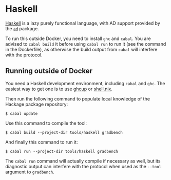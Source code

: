 # Haskell

[Haskell][] is a lazy purely functional language, with AD support provided by
the [`ad`][] package.

To run this outside Docker, you need to install `ghc` and `cabal`. You are
advised to `cabal build` it before using `cabal run` to run it (see the command
in the Dockerfile), as otherwise the build output from `cabal` will interfere
with the protocol.

[`ad`]: https://hackage.haskell.org/package/ad
[haskell]: https://haskell.org/

## Running outside of Docker

You need a Haskell development environment, including `cabal` and `ghc`. The
easiest way to get one is to use [ghcup][] or [shell.nix][].

Then run the following command to populate local knowledge of the Hackage
package repository:

```
$ cabal update
```

Use this command to compile the tool:

```
$ cabal build --project-dir tools/haskell gradbench
```

And finally this command to run it:

```
$ cabal run --project-dir tools/haskell gradbench
```

The `cabal run` command will actually compile if necessary as well, but its
diagnostic output can interfere with the protocol when used as the `--tool`
argument to `gradbench`.

[ghcup]: https://www.haskell.org/ghcup/
[shell.nix]: /shell.nix
